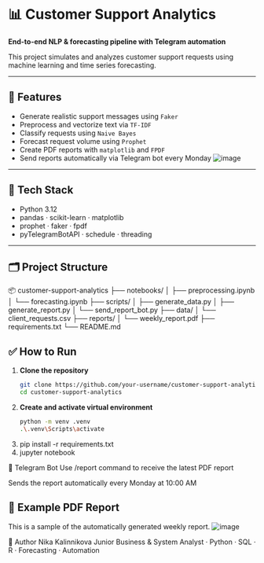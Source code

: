 # 📊 Customer Support Analytics

**End-to-end NLP & forecasting pipeline with Telegram automation**

This project simulates and analyzes customer support requests using machine learning and time series forecasting.

---

## 🚀 Features

- Generate realistic support messages using `Faker`
- Preprocess and vectorize text via `TF-IDF`
- Classify requests using `Naive Bayes`
- Forecast request volume using `Prophet`
- Create PDF reports with `matplotlib` and `FPDF`
- Send reports automatically via Telegram bot every Monday
![image](https://github.com/user-attachments/assets/53c5fbc2-397c-480d-87e2-c18ea477d84c)

---

## 🧠 Tech Stack

- Python 3.12  
- pandas · scikit-learn · matplotlib  
- prophet · faker · fpdf  
- pyTelegramBotAPI · schedule · threading

---

## 🗂️ Project Structure
📦 customer-support-analytics
├── notebooks/
│ ├── preprocessing.ipynb
│ └── forecasting.ipynb
├── scripts/
│ ├── generate_data.py
│ ├── generate_report.py
│ └── send_report_bot.py
├── data/
│ └── client_requests.csv
├── reports/
│ └── weekly_report.pdf
├── requirements.txt
└── README.md
## ✅ How to Run

1. **Clone the repository**  
   ```bash
   git clone https://github.com/your-username/customer-support-analytics.git
   cd customer-support-analytics
2. **Create and activate virtual environment**  
   ```bash
   python -m venv .venv
   .\.venv\Scripts\activate
3. pip install -r requirements.txt
4. jupyter notebook

🤖 Telegram Bot
Use /report command to receive the latest PDF report

Sends the report automatically every Monday at 10:00 AM

## 📄 Example PDF Report

This is a sample of the automatically generated weekly report.
![image](https://github.com/user-attachments/assets/542b8e80-6d15-45a7-9cf5-b65151dc8e0b)



👤 Author
Nika Kalinnikova
Junior Business & System Analyst · Python · SQL · R · Forecasting · Automation


